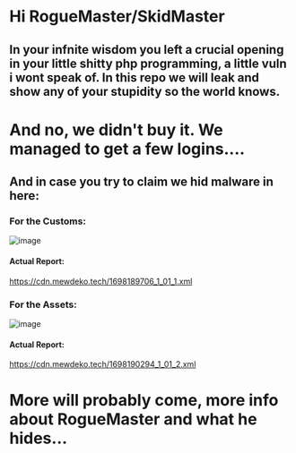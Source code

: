 # Hi RogueMaster/SkidMaster

## In your infnite wisdom you left a crucial opening in your little shitty php programming, a little vuln i wont speak of. In this repo we will leak and show any of your stupidity so the world knows.

# And no, we didn't buy it. We managed to get a few logins....

## And in case you try to claim we hid malware in here:

### For the Customs:


![image](https://github.com/SylveonDeko/RogueMasterLeaks/assets/59923820/de87088c-f881-4655-bb8f-93a3f50bf2f3)
#### Actual Report:

https://cdn.mewdeko.tech/1698189706_1_01_1.xml


### For the Assets:

![image](https://github.com/SylveonDeko/RogueMasterLeaks/assets/59923820/e93ad124-14d8-4979-9a26-271482aac804)

#### Actual Report:

https://cdn.mewdeko.tech/1698190294_1_01_2.xml

# More will probably come, more info about RogueMaster and what he hides...
